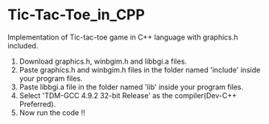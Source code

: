 # Tic-Tac-Toe_in_CPP
Implementation of Tic-tac-toe game in C++ language with graphics.h included.

1. Download graphics.h, winbgim.h and libbgi.a files.<br>
2. Paste graphics.h and winbgim.h files in the folder named 'include' inside your program files.<br>
3. Paste libbgi.a file in the folder named 'lib' inside your program files.<br>
4. Select 'TDM-GCC 4.9.2 32-bit Release' as the compiler(Dev-C++ Preferred).<br>
5. Now run the code !!<br>
